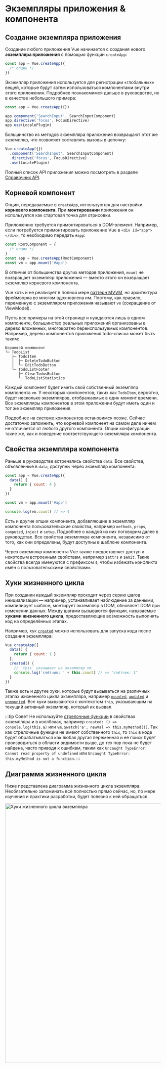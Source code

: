 # Экземпляры приложения & компонента

## Создание экземпляра приложения

Создание любого приложения Vue начинается с создания нового **экземпляра приложения** с помощью функции `createApp`:

```js
const app = Vue.createApp({
  /* опции */
})
```

Экземпляр приложения используется для регистрации «глобальных» вещей, которые будут затем использоваться компонентами внутри этого приложения. Подробнее познакомимся дальше в руководстве, но в качестве небольшого примера:

```js
const app = Vue.createApp({})

app.component('SearchInput', SearchInputComponent)
app.directive('focus', FocusDirective)
app.use(LocalePlugin)
```

Большинство из методов экземпляра приложения возвращают этот же экземпляр, что позволяет составлять вызовы в цепочку:

```js
Vue.createApp({})
  .component('SearchInput', SearchInputComponent)
  .directive('focus', FocusDirective)
  .use(LocalePlugin)
```

Полный список API приложения можно посмотреть в разделе [Справочник API](../api/application-api.md).

## Корневой компонент

Опции, передаваемые в `createApp`, используются для настройки **корневого компонента**. При **монтировании** приложения он используется как стартовая точка для отрисовки.

Приложению требуется примонтироваться в DOM-элемент. Например, если потребуется примонтировать приложение Vue в `<div id="app"></div>`, то необходимо передать `#app`:

```js
const RootComponent = {
  /* опции */
}
const app = Vue.createApp(RootComponent)
const vm = app.mount('#app')
```

В отличие от большинства других методов приложения, `mount` не возвращает экземпляр приложения — вместо этого он возвращает экземпляр корневого компонента.

Vue хоть и не реализует в полной мере [паттерн MVVM](https://ru.wikipedia.org/wiki/Model-View-ViewModel), но архитектура фреймворка во многом вдохновлена им. Поэтому, как правило, переменную с экземпляром приложения называют `vm` (сокращение от ViewModel).

Пусть все примеры на этой странице и нуждаются лишь в одном компоненте, большинство реальных приложений организованы в дерево вложенных, многократно переиспользуемых компонентов. Например, дерево компонентов приложения todo-списка может быть таким:

```
Корневой компонент
└─ TodoList
   ├─ TodoItem
   │  ├─ DeleteTodoButton
   │  └─ EditTodoButton
   └─ TodoListFooter
      ├─ ClearTodosButton
      └─ TodoListStatistics
```

Каждый компонент будет иметь свой собственный экземпляр компонента `vm`. У некоторых компонентов, таких как `TodoItem`, вероятно, будет несколько экземпляров, отображаемых в один момент времени. Все экземпляры компонентов в этом приложении будут иметь один и тот же экземпляр приложения.

Подробнее на [системе компонентов](component-basics.md) остановимся позже. Сейчас достаточно запомнить, что корневой компонент на самом деле ничем не отличается от любого другого компонента. Опции конфигурации такие же, как и поведение соответствующего экземпляра компонента.

## Свойства экземпляра компонента

Раньше в руководстве встречались свойства `data`. Все свойства, объявленные в `data`, доступны через экземпляр компонента:

```js
const app = Vue.createApp({
  data() {
    return { count: 4 }
  }
})

const vm = app.mount('#app')

console.log(vm.count) // => 4
```

Есть и другие опции компонента, добавляющие в экземпляр компонента пользовательские свойства, например `methods`, `props`, `computed`, `inject` и `setup`. Подробнее о каждой из них поговорим далее в руководстве. Все свойства экземпляра компонента, независимо от того, как они определены, будут доступны в шаблоне компонента.

Через экземпляр компонента Vue также предоставляет доступ к некоторым встроенным свойствам, например `$attrs` и `$emit`. Такие свойства всегда именуются с префиксом `$`, чтобы избежать конфликта имён с пользовательскими свойствами.

## Хуки жизненного цикла

При создании каждый экземпляр проходит через серию шагов инициализации — например, устанавливает наблюдение за данными, компилирует шаблон, монтирует экземпляр в DOM, обновляет DOM при изменении данных. Между шагами вызываются функции, называемые **хуками жизненного цикла**, предоставляющие возможность выполнять код на определённых этапах.

Например, хук [`created`](../api/options-lifecycle-hooks.md#created) можно использовать для запуска кода после создания экземпляра:

```js
Vue.createApp({
  data() {
    return { count: 1 }
  },
  created() {
    // `this` указывает на экземпляр vm
    console.log('счётчик: ' + this.count) // => "счётчик: 1"
  }
})
```

Также есть и другие хуки, которые будут вызываться на различных этапах жизненного цикла экземпляра, например [`mounted`](../api/options-lifecycle-hooks.md#mounted), [`updated`](../api/options-lifecycle-hooks.md#updated) и [`unmounted`](../api/options-lifecycle-hooks.md#unmounted). Все хуки вызываются с контекстом `this`, указывающим на текущий активный экземпляр, который их вызвал.

:::tip Совет
Не используйте [стрелочные функции](https://developer.mozilla.org/ru/docs/Web/JavaScript/Reference/Functions/Arrow_functions) в свойствах экземпляра и в коллбэках, например `created: () => console.log(this.a)` или `vm.$watch('a', newVal => this.myMethod())`. Так как стрелочные функции не имеют собственного `this`, то `this` в коде будет обрабатываться как любая другая переменная и её поиск будет производиться в области видимости выше, до тех пор пока не будет найдена, часто приводя к ошибкам, таким как `Uncaught TypeError: Cannot read property of undefined` или `Uncaught TypeError: this.myMethod is not a function`.
:::

## Диаграмма жизненного цикла

Ниже представлена диаграмма жизненного цикла экземпляра. Необязательно запоминать всё полностью прямо сейчас, но, по мере изучения и практики разработки, будет полезно к ней обращаться.

<img src="/images/lifecycle.svg" width="840" height="auto" style="margin: 0px auto; display: block; max-width: 100%;" loading="lazy" alt="Хуки жизненного цикла экземпляра">
